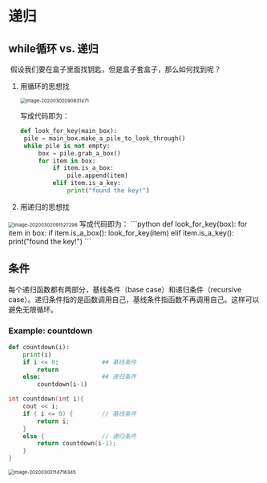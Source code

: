 # 递归

## while循环 vs. 递归

​		假设我们要在盒子里面找钥匙，但是盒子套盒子，那么如何找到呢？

1. 用循环的思想找

   <img src="C:\Users\Wenyue Wang\AppData\Roaming\Typora\typora-user-images\image-20200302090831471.png" alt="image-20200302090831471" style="zoom: 67%;" />

   写成代码即为：

   ```python
   def look_for_key(main_box):
   	pile = main_box.make_a_pile_to_look_through()
   	while pile is not empty:
   		box = pile.grab_a_box()
   		for item in box:
   			if item.is_a_box:
   				pile.append(item)
   			elif item.is_a_key:
   				print("found the key!")
   ```

   

2. 用递归的思想找

<img src="C:\Users\Wenyue Wang\AppData\Roaming\Typora\typora-user-images\image-20200302091527298.png" alt="image-20200302091527298" style="zoom:67%;" />
写成代码即为：
```python
def look_for_key(box):
	for item in box:
		if item.is_a_box():
			look_for_key(item)
		elif item.is_a_key():
			print("found the key!")
```



## 条件

每个递归函数都有两部分，基线条件（base case）和递归条件（recursive case）。递归条件指的是函数调用自己，基线条件指函数不再调用自己。这样可以避免无限循环。

### Example: countdown

```python
def countdown(i):
	print(i)
	if i <= 0:            ## 基线条件
		return
	else:				  ## 递归条件
		countdown(i-1)    
```

```c++
int countdown(int i){
	cout << i;
	if ( i <= 0) {		  // 基线条件
		return i;
	}
	else {				  // 递归条件
		return countdown(i-1);
	}
}
```

<img src="C:\Users\Wenyue Wang\AppData\Roaming\Typora\typora-user-images\image-20200302114716345.png" alt="image-20200302114716345" style="zoom:67%;" />





